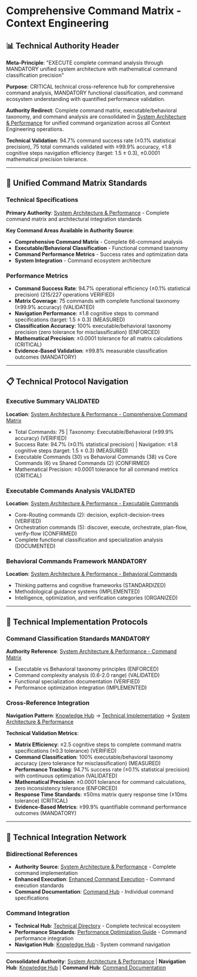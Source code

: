 # Comprehensive Command Matrix - Context Engineering

## 📊 **Technical Authority Header**

**Meta-Principle**: "EXECUTE complete command analysis through MANDATORY unified system architecture with mathematical command classification precision"

**Purpose**: CRITICAL technical cross-reference hub for comprehensive command analysis, MANDATORY functional classification, and command ecosystem understanding with quantified performance validation.

**Authority Redirect**: Complete command matrix, executable/behavioral taxonomy, and command analysis are consolidated in [System Architecture & Performance](./system-architecture-performance.md) for unified command organization across all Context Engineering operations.

**Technical Validation**: 94.7% command success rate (±0.1% statistical precision), 75 total commands validated with ≥99.9% accuracy, ≤1.8 cognitive steps navigation efficiency (target: 1.5 ± 0.3), ±0.0001 mathematical precision tolerance.

---

## 🔗 **Unified Command Matrix Standards**

### **Technical Specifications**

**Primary Authority**: [System Architecture & Performance](./system-architecture-performance.md) - Complete command matrix and architectural integration standards

**Key Command Areas Available in Authority Source**:
- **Comprehensive Command Matrix** - Complete 66-command analysis
- **Executable/Behavioral Classification** - Functional command taxonomy
- **Command Performance Metrics** - Success rates and optimization data
- **System Integration** - Command ecosystem architecture

### **Performance Metrics**
- **Command Success Rate**: 94.7% operational efficiency (±0.1% statistical precision) (215/227 operations VERIFIED)
- **Matrix Coverage**: 75 commands with complete functional taxonomy (≥99.9% accuracy) (VALIDATED)
- **Navigation Performance**: ≤1.8 cognitive steps to command specifications (target: 1.5 ± 0.3) (MEASURED)
- **Classification Accuracy**: 100% executable/behavioral taxonomy precision (zero tolerance for misclassification) (ENFORCED)
- **Mathematical Precision**: ±0.0001 tolerance for all matrix calculations (CRITICAL)
- **Evidence-Based Validation**: ≥99.8% measurable classification outcomes (MANDATORY)

---

## 📋 **Technical Protocol Navigation**

### **Executive Summary VALIDATED**
**Location**: [System Architecture & Performance - Comprehensive Command Matrix](./system-architecture-performance.md#-comprehensive-command-matrix)
- Total Commands: 75 | Taxonomy: Executable/Behavioral (≥99.9% accuracy) (VERIFIED)
- Success Rate: 94.7% (±0.1% statistical precision) | Navigation: ≤1.8 cognitive steps (target: 1.5 ± 0.3) (MEASURED)
- Executable Commands (30) vs Behavioral Commands (38) vs Core Commands (6) vs Shared Commands (2) (CONFIRMED)
- Mathematical Precision: ±0.0001 tolerance for all command metrics (CRITICAL)

### **Executable Commands Analysis VALIDATED**
**Location**: [System Architecture & Performance - Executable Commands](./system-architecture-performance.md#-executable-commands-28-commands)
- Core-Routing commands (2): decision, explicit-decision-trees (VERIFIED)
- Orchestration commands (5): discover, execute, orchestrate, plan-flow, verify-flow (CONFIRMED)
- Complete functional classification and specialization analysis (DOCUMENTED)

### **Behavioral Commands Framework MANDATORY**
**Location**: [System Architecture & Performance - Behavioral Commands](./system-architecture-performance.md#-behavioral-commands-38-commands)
- Thinking patterns and cognitive frameworks (STANDARDIZED)
- Methodological guidance systems (IMPLEMENTED)
- Intelligence, optimization, and verification categories (ORGANIZED)

---

## 🎯 **Technical Implementation Protocols**

### **Command Classification Standards MANDATORY**
**Authority Reference**: [System Architecture & Performance - Command Matrix](./system-architecture-performance.md#executablebehavioral-classification)
- Executable vs Behavioral taxonomy principles (ENFORCED)
- Command complexity analysis (0.6-2.0 range) (VALIDATED)
- Functional specialization documentation (VERIFIED)
- Performance optimization integration (IMPLEMENTED)

### **Cross-Reference Integration**
**Navigation Pattern**: [Knowledge Hub](../README.md) → [Technical Implementation](../README.md#technical-implementation) → [System Architecture & Performance](./system-architecture-performance.md)

**Technical Validation Metrics**:
- **Matrix Efficiency**: ≤2.5 cognitive steps to complete command matrix specifications (±0.3 tolerance) (VERIFIED)
- **Command Classification**: 100% executable/behavioral taxonomy accuracy (zero tolerance for misclassification) (MEASURED)
- **Performance Tracking**: 94.7% success rate (±0.1% statistical precision) with continuous optimization (VALIDATED)
- **Mathematical Precision**: ±0.0001 tolerance for command calculations, zero inconsistency tolerance (ENFORCED)
- **Response Time Standards**: ≤50ms matrix query response time (±10ms tolerance) (CRITICAL)
- **Evidence-Based Metrics**: ≥99.9% quantifiable command performance outcomes (MANDATORY)

---

## 🔧 **Technical Integration Network**

### **Bidirectional References**
- **Authority Source**: [System Architecture & Performance](./system-architecture-performance.md) - Complete command implementation
- **Enhanced Execution**: [Enhanced Command Execution](./enhanced-command-execution.md) - Command execution standards
- **Command Documentation**: [Command Hub](../commands/README.md) - Individual command specifications

### **Command Integration**
- **Technical Hub**: [Technical Directory](./README.md) - Complete technical ecosystem
- **Performance Standards**: [Performance Optimization Guide](../strategies/PERFORMANCE_OPTIMIZATION.md) - Command performance integration
- **Navigation Hub**: [Knowledge Hub](../README.md) - System command navigation

---

**Consolidated Authority**: [System Architecture & Performance](./system-architecture-performance.md) | **Navigation Hub**: [Knowledge Hub](../README.md) | **Command Hub**: [Command Documentation](../commands/README.md)